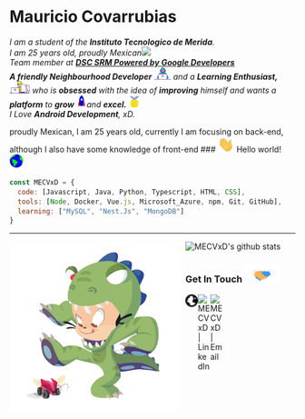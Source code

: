 # Mauricio Covarrubias

<p>
  <em>
    I am a student of the <b>Instituto Tecnologico de Merida</b>. <br>
    I am 25 years old, proudly Mexican<img src="http://edu.jalisco.gob.mx/probemjal/sites/edu.jalisco.gob.mx.probemjal/files/mexico.svg" width="30px"><br>
    Team member at <a href="https://dscsrm.com/"> <b>DSC SRM Powered by Google Developers</b></a><br>
    <b>A friendly Neighbourhood Developer</b> <img src="https://github.com/SatYu26/SatYu26/blob/master/Assets/Developer.gif" width="30px"> and a <b>Learning    Enthusiast,</b>&nbsp;<img src="https://github.com/SatYu26/SatYu26/blob/master/Assets/Designer.gif" width="36px">  who is <b>obsessed</b>
    with the idea of <b>improving</b> himself and wants a <b>platform</b> to 
    <b>grow</b> <img src="https://github.com/SatYu26/SatYu26/blob/master/Assets/Rocket.gif" width="18px">and 
    <b>excel.</b> <img src="https://github.com/SatYu26/SatYu26/blob/master/Assets/Medal.gif" width="20px"> <br>
    I Love <b>Android Development</b>, xD. <br>
  </em>  
</p>
proudly Mexican, I am 25 years old, currently I am focusing on back-end, although I also have some knowledge of front-end
### <img src="https://github.com/SatYu26/SatYu26/blob/master/Assets/Hi.gif" width="29px"> Hello world!&nbsp;<img src="https://github.com/SatYu26/SatYu26/blob/master/Assets/Earth.gif" width="24px">

<!--
**MECVxD/MECVxD** is a ✨ _special_ ✨ repository because its `README.md` (this file) appears on your GitHub profile.

Here are some ideas to get you started:

- 🔭 I’m currently working on ...
- 🌱 I’m currently learning ...
- 👯 I’m looking to collaborate on ...
- 🤔 I’m looking for help with ...
- 💬 Ask me about ...
- 📫 How to reach me: ...
- 😄 Pronouns: ...
- ⚡ Fun fact: ...
-->

```Javascript
const MECVxD = {
  code: [Javascript, Java, Python, Typescript, HTML, CSS],
  tools: [Node, Docker, Vue.js, Microsoft_Azure, npm, Git, GitHub],
  learning: ["MySQL", "Nest.Js", "MongoDB"]
}
```

---

![MECVxD's github stats](https://github-readme-stats.vercel.app/api?username=MECVxD&count_private=true&show_icons=true&theme=tokyonight&include_all_commits=true)<img src="https://github.com/SatYu26/SatYu26/blob/master/Assets/dinotocat.png" alt="dinoctocat" style="float: left; margin-right: 10px;" width="300px" />

### Get In Touch<img src="https://github.com/SatYu26/SatYu26/blob/master/Assets/Handshake.gif" height="32px">

[<img align="left" alt="MECVxD" width="22px" src="https://raw.githubusercontent.com/iconic/open-iconic/master/svg/globe.svg" />][website]
[<img align="left" alt="MECVxD | LinkedIn" width="22px" src="https://cdn.jsdelivr.net/npm/simple-icons@v3/icons/linkedin.svg" />][linkedin]
[<img align="left" alt="MECVxD | Email" width="22px" src="https://cdn.jsdelivr.net/npm/simple-icons@3.13.0/icons/gmail.svg" />][email]

[website]: https://mecvxd.github.io/
[linkedin]: https://www.linkedin.com/in/mauricio-covarrubias-402a66200/
[email]: mauricioecovarrubias@hotmail.com

